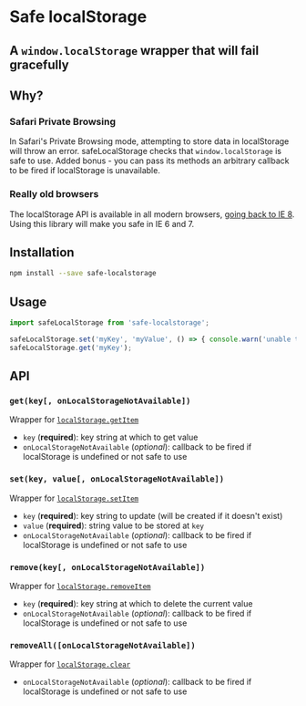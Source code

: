 # Safe localStorage

## A `window.localStorage` wrapper that will fail gracefully

## Why?

### Safari Private Browsing

In Safari's Private Browsing mode, attempting to store data in localStorage will throw an error. safeLocalStorage checks that `window.localStorage` is safe to use. Added bonus - you can pass its methods an arbitrary callback to be fired if localStorage is unavailable.

### Really old browsers

The localStorage API is available in all modern browsers, [going back to IE 8](https://caniuse.com/#feat=namevalue-storage). Using this library will make you safe in IE 6 and 7.

## Installation

```bash
npm install --save safe-localstorage
```

## Usage

```javascript
import safeLocalStorage from 'safe-localstorage';

safeLocalStorage.set('myKey', 'myValue', () => { console.warn('unable to use localStorage'); })
safeLocalStorage.get('myKey');
```

## API

### `get(key[, onLocalStorageNotAvailable])`

Wrapper for [`localStorage.getItem`](https://developer.mozilla.org/en-US/docs/Web/API/Storage/getItem)

- `key` (**required**): key string at which to get value
- `onLocalStorageNotAvailable` (*optional*): callback to be fired if localStorage is undefined or not safe to use

### `set(key, value[, onLocalStorageNotAvailable])`

Wrapper for [`localStorage.setItem`](https://developer.mozilla.org/en-US/docs/Web/API/Storage/setItem)

- `key` (**required**): key string to update (will be created if it doesn't exist)
- `value` (**required**): string value to be stored at `key`
- `onLocalStorageNotAvailable` (*optional*): callback to be fired if localStorage is undefined or not safe to use

### `remove(key[, onLocalStorageNotAvailable])`

Wrapper for [`localStorage.removeItem`](https://developer.mozilla.org/en-US/docs/Web/API/Storage/removeItem)

- `key` (**required**): key string at which to delete the current value
- `onLocalStorageNotAvailable` (*optional*): callback to be fired if localStorage is undefined or not safe to use

### `removeAll([onLocalStorageNotAvailable])`

Wrapper for [`localStorage.clear`](https://developer.mozilla.org/en-US/docs/Web/API/Storage/clear)

- `onLocalStorageNotAvailable` (*optional*): callback to be fired if localStorage is undefined or not safe to use
